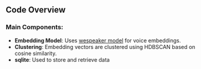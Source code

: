 ## Code Overview

### Main Components:

- **Embedding Model**: Uses [wespeaker model](https://github.com/wenet-e2e/wespeaker) for voice embeddings.
- **Clustering**: Embedding vectors are clustered using HDBSCAN based on cosine similarity.
- **sqlite**: Used to store and retrieve data
